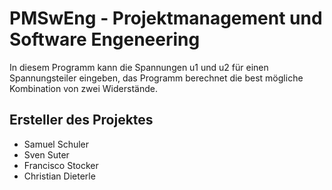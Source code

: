 # PMSwEng - Projektmanagement und Software Engeneering
 In diesem Programm kann die Spannungen u1 und u2 für einen Spannungsteiler eingeben, das Programm berechnet die best mögliche Kombination von zwei Widerstände.
 
## Ersteller des Projektes
 - Samuel Schuler
 - Sven Suter
 - Francisco Stocker
 - Christian Dieterle
 
